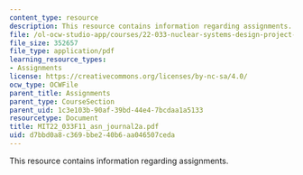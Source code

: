 ```yaml
---
content_type: resource
description: This resource contains information regarding assignments.
file: /ol-ocw-studio-app/courses/22-033-nuclear-systems-design-project-fall-2011/d7bbd0a8c369bbe240b6aa046507ceda_MIT22_033F11_asn_journal2a.pdf
file_size: 352657
file_type: application/pdf
learning_resource_types:
- Assignments
license: https://creativecommons.org/licenses/by-nc-sa/4.0/
ocw_type: OCWFile
parent_title: Assignments
parent_type: CourseSection
parent_uid: 1c3e103b-90af-39bd-44e4-7bcdaa1a5133
resourcetype: Document
title: MIT22_033F11_asn_journal2a.pdf
uid: d7bbd0a8-c369-bbe2-40b6-aa046507ceda
---
```

This resource contains information regarding assignments.